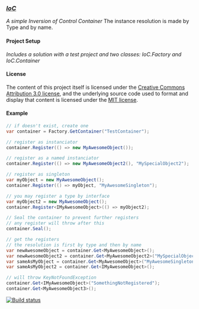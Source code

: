 ﻿### [_IoC_](http://pitermarx.github.io/IoC)

_A simple Inversion of Control Container_
The instance resolution is made by Type and by name.

#### Project Setup

_Includes a solution with a test project and two classes: IoC.Factory and IoC.Container_ 

#### License

The content of this project itself is licensed under the
[Creative Commons Attribution 3.0 license](http://creativecommons.org/licenses/by/3.0/us/deed.en_US),
and the underlying source code used to format and display that content
is licensed under the [MIT license](http://opensource.org/licenses/mit-license.php).

#### Example
```cs
// if doesn't exist, create one
var container = Factory.GetContainer("TestContainer");

// register as instanciator
container.Register(() => new MyAwesomeObject());

// register as a named instanciator
container.Register(() => new MyAwesomeObject2(), "MySpecialObject2");

// register as singleton
var myObject = new MyAwesomeObject();
container.Register(() => myObject, "MyAwesomeSingleton");

// you may register a type by interface
var myObject2 = new MyAwesomeObject();
container.Register<IMyAwesomeObject>(() => myObject2);

// Seal the container to prevent further registers
// any register will throw after this
container.Seal();

// get the registers
// the resolution is first by type and then by name
var newAwesomeObject = container.Get<MyAwesomeObject>();
var newAwesomeObject2 = container.Get<MyAwesomeObject2>("MySpecialObject2");
var sameAsMyObject = container.Get<MyAwesomeObject>("MyAwesomeSingleton");
var sameAsMyObject2 = container.Get<IMyAwesomeObject>();

// will throw KeyNotFoundException
container.Get<IMyAwesomeObject>("SomethingNotRegistered"); 
container.Get<MyAwesomeObject3>(); 
```

[![Build status](https://ci.appveyor.com/api/projects/status/iarf25yo0iogy9c7)](https://ci.appveyor.com/project/pitermarx/ioc)
